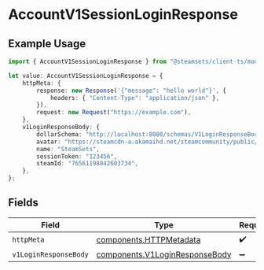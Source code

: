# AccountV1SessionLoginResponse

## Example Usage

```typescript
import { AccountV1SessionLoginResponse } from "@steamsets/client-ts/models/operations";

let value: AccountV1SessionLoginResponse = {
    httpMeta: {
        response: new Response('{"message": "hello world"}', {
            headers: { "Content-Type": "application/json" },
        }),
        request: new Request("https://example.com"),
    },
    v1LoginResponseBody: {
        dollarSchema: "http://localhost:8080/schemas/V1LoginResponseBody.json",
        avatar: "https://steamcdn-a.akamaihd.net/steamcommunity/public/images/avatars/f1/f1a1d2c3d0c9d1e1f2f3f4f5f6f7f8f9.jpg",
        name: "SteamSets",
        sessionToken: "123456",
        steamId: "76561198842603734",
    },
};
```

## Fields

| Field                                                                            | Type                                                                             | Required                                                                         | Description                                                                      |
| -------------------------------------------------------------------------------- | -------------------------------------------------------------------------------- | -------------------------------------------------------------------------------- | -------------------------------------------------------------------------------- |
| `httpMeta`                                                                       | [components.HTTPMetadata](../../models/components/httpmetadata.md)               | :heavy_check_mark:                                                               | N/A                                                                              |
| `v1LoginResponseBody`                                                            | [components.V1LoginResponseBody](../../models/components/v1loginresponsebody.md) | :heavy_minus_sign:                                                               | OK                                                                               |